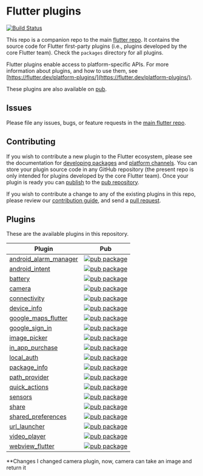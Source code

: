 # Flutter plugins

[![Build Status](https://api.cirrus-ci.com/github/flutter/plugins.svg)](https://cirrus-ci.com/github/flutter/plugins/master)

This repo is a companion repo to the main [flutter
repo](https://github.com/flutter/flutter). It contains the source code for
Flutter first-party plugins (i.e., plugins developed by the core Flutter team).
Check the `packages` directory for all plugins.

Flutter plugins enable access to platform-specific APIs. For more information
about plugins, and how to use them, see
[https://flutter.dev/platform-plugins/](https://flutter.dev/platform-plugins/).

These plugins are also available on
[pub](https://pub.dev/flutter/packages).

## Issues

Please file any issues, bugs, or feature requests in the [main flutter
repo](https://github.com/flutter/flutter/issues/new).

## Contributing

If you wish to contribute a new plugin to the Flutter ecosystem, please
see the documentation for [developing packages](https://flutter.dev/developing-packages/) and
[platform channels](https://flutter.dev/platform-channels/). You can store
your plugin source code in any GitHub repository (the present repo is only
intended for plugins developed by the core Flutter team). Once your plugin
is ready you can [publish](https://flutter.dev/developing-packages/#publish)
to the [pub repository](https://pub.dev/).

If you wish to contribute a change to any of the existing plugins in this repo,
please review our [contribution guide](https://github.com/flutter/plugins/blob/master/CONTRIBUTING.md),
and send a [pull request](https://github.com/flutter/plugins/pulls).

## Plugins
These are the available plugins in this repository.

| Plugin | Pub |
|--------|-----|
| [android_alarm_manager](./packages/android_alarm_manager/) | [![pub package](https://img.shields.io/pub/v/android_alarm_manager.svg)](https://pub.dev/packages/android_alarm_manager) |
| [android_intent](./packages/android_intent/) | [![pub package](https://img.shields.io/pub/v/android_intent.svg)](https://pub.dev/packages/android_intent) |
| [battery](./packages/battery/) | [![pub package](https://img.shields.io/pub/v/battery.svg)](https://pub.dev/packages/battery) |
| [camera](./packages/camera/) | [![pub package](https://img.shields.io/pub/v/camera.svg)](https://pub.dev/packages/camera) |
| [connectivity](./packages/connectivity/) | [![pub package](https://img.shields.io/pub/v/connectivity.svg)](https://pub.dev/packages/connectivity) |
| [device_info](./packages/device_info/) | [![pub package](https://img.shields.io/pub/v/device_info.svg)](https://pub.dev/packages/device_info) |
| [google_maps_flutter](./packages/google_maps_flutter) | [![pub package](https://img.shields.io/pub/v/google_maps_flutter.svg)](https://pub.dev/packages/google_maps_flutter) |
| [google_sign_in](./packages/google_sign_in/) | [![pub package](https://img.shields.io/pub/v/google_sign_in.svg)](https://pub.dev/packages/google_sign_in) |
| [image_picker](./packages/image_picker/) | [![pub package](https://img.shields.io/pub/v/image_picker.svg)](https://pub.dev/packages/image_picker) |
| [in_app_purchase](./packages/in_app_purchase/) | [![pub package](https://img.shields.io/pub/v/in_app_purchase.svg)](https://pub.dev/packages/in_app_purchase) |
| [local_auth](./packages/local_auth/) | [![pub package](https://img.shields.io/pub/v/local_auth.svg)](https://pub.dev/packages/local_auth) |
| [package_info](./packages/package_info/) | [![pub package](https://img.shields.io/pub/v/package_info.svg)](https://pub.dev/packages/package_info) |
| [path_provider](./packages/path_provider/) | [![pub package](https://img.shields.io/pub/v/path_provider.svg)](https://pub.dev/packages/path_provider) |
| [quick_actions](./packages/quick_actions/) | [![pub package](https://img.shields.io/pub/v/quick_actions.svg)](https://pub.dev/packages/quick_actions) |
| [sensors](./packages/sensors/) | [![pub package](https://img.shields.io/pub/v/sensors.svg)](https://pub.dev/packages/sensors) |
| [share](./packages/share/) | [![pub package](https://img.shields.io/pub/v/share.svg)](https://pub.dev/packages/share) |
| [shared_preferences](./packages/shared_preferences/) | [![pub package](https://img.shields.io/pub/v/shared_preferences.svg)](https://pub.dev/packages/shared_preferences) |
| [url_launcher](./packages/url_launcher/) | [![pub package](https://img.shields.io/pub/v/url_launcher.svg)](https://pub.dev/packages/url_launcher) |
| [video_player](./packages/video_player/) | [![pub package](https://img.shields.io/pub/v/video_player.svg)](https://pub.dev/packages/video_player) |
| [webview_flutter](./packages/webview_flutter/) | [![pub package](https://img.shields.io/pub/v/webview_flutter.svg)](https://pub.dev/packages/webview_flutter) |

**Changes
I changed camera plugin, now, camera can take an image and return it
